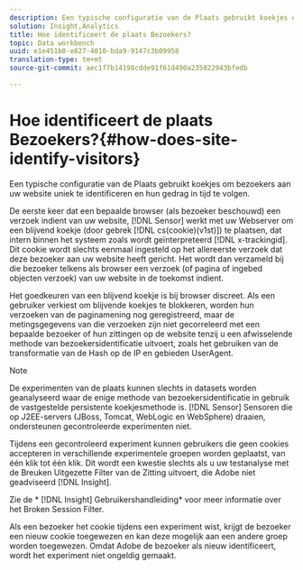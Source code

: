 ```yaml
---
description: Een typische configuratie van de Plaats gebruikt koekjes om bezoekers aan uw website uniek te identificeren en hun gedrag in tijd te volgen.
solution: Insight,Analytics
title: Hoe identificeert de plaats Bezoekers?
topic: Data workbench
uuid: e1e451b8-e827-4010-bda9-9147c3b09958
translation-type: tm+mt
source-git-commit: aec1f7b14198cdde91f61d490a235022943bfedb

---
```



# Hoe identificeert de plaats Bezoekers?{#how-does-site-identify-visitors}

Een typische configuratie van de Plaats gebruikt koekjes om bezoekers aan uw website uniek te identificeren en hun gedrag in tijd te volgen.

De eerste keer dat een bepaalde browser (als bezoeker beschouwd) een verzoek indient van uw website, [!DNL Sensor] werkt met uw Webserver om een blijvend koekje (door gebrek [!DNL cs(cookie)(v1st)]) te plaatsen, dat intern binnen het systeem zoals wordt geïnterpreteerd [!DNL x-trackingid]. Dit cookie wordt slechts eenmaal ingesteld op het allereerste verzoek dat deze bezoeker aan uw website heeft gericht. Het wordt dan verzameld bij die bezoeker telkens als browser een verzoek (of pagina of ingebed objecten verzoek) van uw website in de toekomst indient.

Het goedkeuren van een blijvend koekje is bij browser discreet. Als een gebruiker verkiest om blijvende koekjes te blokkeren, worden hun verzoeken van de paginamening nog geregistreerd, maar de metingsgegevens van die verzoeken zijn niet gecorreleerd met een bepaalde bezoeker of hun zittingen op de website tenzij u een afwisselende methode van bezoekersidentificatie uitvoert, zoals het gebruiken van de transformatie van de Hash op de IP en gebieden UserAgent.

>[!NOTE]
>
>De experimenten van de plaats kunnen slechts in datasets worden geanalyseerd waar de enige methode van bezoekersidentificatie in gebruik de vastgestelde persistente koekjesmethode is. [!DNL Sensor] Sensoren die op J2EE-servers (JBoss, Tomcat, WebLogic en WebSphere) draaien, ondersteunen gecontroleerde experimenten niet.

Tijdens een gecontroleerd experiment kunnen gebruikers die geen cookies accepteren in verschillende experimentele groepen worden geplaatst, van één klik tot één klik. Dit wordt een kwestie slechts als u uw testanalyse met de Breuken Uitgezette Filter van de Zitting uitvoert, die Adobe niet geadviseerd [!DNL Insight].

Zie de * [!DNL Insight] Gebruikershandleiding* voor meer informatie over het Broken Session Filter.

Als een bezoeker het cookie tijdens een experiment wist, krijgt de bezoeker een nieuw cookie toegewezen en kan deze mogelijk aan een andere groep worden toegewezen. Omdat Adobe de bezoeker als nieuw identificeert, wordt het experiment niet ongeldig gemaakt.
